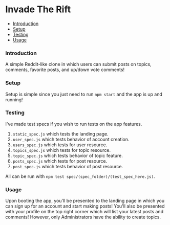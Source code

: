 # Invade The Rift

* [Introduction](#introduction)
* [Setup](#setup)
* [Testing](#testing)
* [Usage](#usage)

### Introduction
A simple Reddit-like clone in which users can submit posts on topics, comments, favorite posts, and up/down vote comments!

### Setup
Setup is simple since you just need to run `npm start` and the app is up and running!

### Testing
I've made test specs if you wish to run tests on the app features.  
1. `static_spec.js` which tests the landing page.
2. `user_spec.js` which tests behavior of account creation.
3. `users_spec.js` which tests for user resource.
4. `topics_spec.js` which tests for topic resource.
5. `topic_spec.js` which tests behavior of topic feature.
6. `posts_spec.js` which tests for post resource.
7. `post_spec.js` which tests behavior of post resource.

All can be run with `npm test spec/(spec_folder)/(test_spec_here.js)`.

### Usage
Upon booting the app, you'll be presented to the landing page in which you can sign up for an account and start making posts!
You'll also be presented with your profile on the top right corner which will list your latest posts and comments!
However, only Administrators have the ability to create topics.
